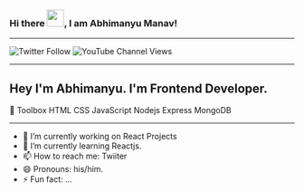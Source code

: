 ### Hi there <img src="https://raw.githubusercontent.com/MartinHeinz/MartinHeinz/master/wave.gif" width="30px">, I am Abhimanyu Manav!
---
<!--  sdc sdmpc mfsdkl mfm -->
<img alt="Twitter Follow" src="https://img.shields.io/twitter/follow/AbhimanyuManav?style=social">  <img alt="YouTube Channel Views" 
src="https://img.shields.io/youtube/channel/views/UCBLAJaZ2HzChzsrwP5k7JIg?style=social">

---

Hey I'm Abhimanyu. I'm Frontend Developer.
---


🧰 Toolbox
HTML CSS JavaScript Nodejs Express MongoDB

---


 <!--
**veerabhimanyu/veerabhimanyu** is a ✨ _special_ ✨ repository because its `README.md` (this file) appears on your GitHub profile.

Here are some ideas to get you started:
-->

- 🔭 I’m currently working on React Projects
- 🌱 I’m currently learning Reactjs.
- 📫 How to reach me: <a src="https://twitter.com/AbhimanyuManav">Twiiter</a>
- 😄 Pronouns: his/him.
- ⚡ Fun fact: ...


